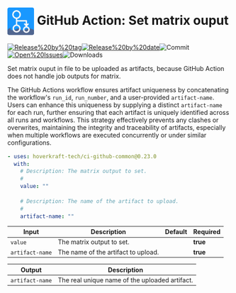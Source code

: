 <!-- start title -->

# <img src=".github/ghadocs/branding.svg" width="60px" align="center" alt="branding<icon:upload-cloud color:gray-dark>" /> GitHub Action: Set matrix ouput

<!-- end title -->
<!--
// jscpd:ignore-start
-->
<!-- markdownlint-disable MD013 -->
<!-- start badges -->

<a href="https%3A%2F%2Fgithub.com%2Fhoverkraft-tech%2Fci-github-common%2Freleases%2Flatest"><img src="https://img.shields.io/github/v/release/hoverkraft-tech/ci-github-common?display_name=tag&sort=semver&logo=github&style=flat-square" alt="Release%20by%20tag" /></a><a href="https%3A%2F%2Fgithub.com%2Fhoverkraft-tech%2Fci-github-common%2Freleases%2Flatest"><img src="https://img.shields.io/github/release-date/hoverkraft-tech/ci-github-common?display_name=tag&sort=semver&logo=github&style=flat-square" alt="Release%20by%20date" /></a><img src="https://img.shields.io/github/last-commit/hoverkraft-tech/ci-github-common?logo=github&style=flat-square" alt="Commit" /><a href="https%3A%2F%2Fgithub.com%2Fhoverkraft-tech%2Fci-github-common%2Fissues"><img src="https://img.shields.io/github/issues/hoverkraft-tech/ci-github-common?logo=github&style=flat-square" alt="Open%20Issues" /></a><img src="https://img.shields.io/github/downloads/hoverkraft-tech/ci-github-common/total?logo=github&style=flat-square" alt="Downloads" />

<!-- end badges -->
<!-- markdownlint-enable MD013 -->
<!--
// jscpd:ignore-end
-->
<!-- start description -->

Set matrix ouput in file to be uploaded as artifacts, because GitHub Action does not handle job outputs for matrix.

<!-- end description -->

The GitHub Actions workflow ensures artifact uniqueness by concatenating the workflow's `run_id`, `run_number`, and a user-provided `artifact-name`.
Users can enhance this uniqueness by supplying a distinct `artifact-name` for each run, further ensuring that each artifact is uniquely identified across all runs and workflows.
This strategy effectively prevents any clashes or overwrites, maintaining the integrity and traceability of artifacts, especially when multiple workflows are executed concurrently or under similar configurations.

<!-- start contents -->
<!-- end contents -->
<!-- start usage -->

```yaml
- uses: hoverkraft-tech/ci-github-common@0.23.0
  with:
    # Description: The matrix output to set.
    #
    value: ""

    # Description: The name of the artifact to upload.
    #
    artifact-name: ""
```

<!-- end usage -->
<!-- start inputs -->

| **Input**                  | **Description**                     | **Default** | **Required** |
| -------------------------- | ----------------------------------- | ----------- | ------------ |
| <code>value</code>         | The matrix output to set.           |             | **true**     |
| <code>artifact-name</code> | The name of the artifact to upload. |             | **true**     |

<!-- end inputs -->
<!-- start outputs -->

| **Output**                 | **Description**                                |
| -------------------------- | ---------------------------------------------- |
| <code>artifact-name</code> | The real unique name of the uploaded artifact. |

<!-- end outputs -->
<!-- start [.github/ghadocs/examples/] -->
<!-- end [.github/ghadocs/examples/] -->
